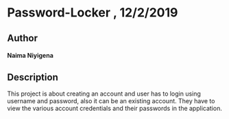 # Password-Locker , 12/2/2019
## Author
#### **Naima Niyigena**
## Description

This project is about creating an account and user has to login using username and password, also it can be an existing account.
They have to view the various account credentials and their passwords in the application.